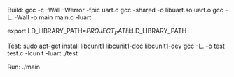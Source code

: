 Build:
gcc -c -Wall -Werror -fpic uart.c
gcc -shared -o libuart.so uart.o
gcc -L. -Wall -o main main.c -luart

export LD_LIBRARY_PATH=$PROJECT_PATH:$LD_LIBRARY_PATH

Test:
sudo apt-get install libcunit1 libcunit1-doc libcunit1-dev
gcc -L. -o test test.c -lcunit -luart
./test

Run:
./main
